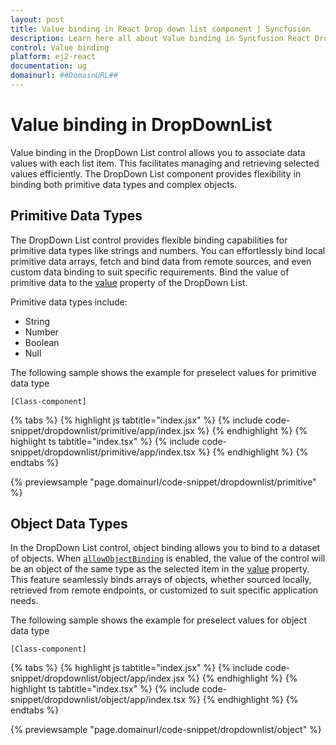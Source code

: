 ```yaml
---
layout: post
title: Value binding in React Drop down list component | Syncfusion
description: Learn here all about Value binding in Syncfusion React Drop down list component of Syncfusion Essential JS 2 and more.
control: Value binding 
platform: ej2-react
documentation: ug
domainurl: ##DomainURL##
---
```


# Value binding in DropDownList

Value binding in the DropDown List control allows you to associate data values with each list item. This facilitates managing and retrieving selected values efficiently. The DropDown List component provides flexibility in binding both primitive data types and complex objects.

## Primitive Data Types

The DropDown List control provides flexible binding capabilities for primitive data types like strings and numbers. You can effortlessly bind local primitive data arrays, fetch and bind data from remote sources, and even custom data binding to suit specific requirements. Bind the value of primitive data to the [value](../api/drop-down-list/#value) property of the DropDown List.

Primitive data types include:

* String
* Number
* Boolean
* Null

The following sample shows the example for preselect values for primitive data type

`[Class-component]`

{% tabs %}
{% highlight js tabtitle="index.jsx" %}
{% include code-snippet/dropdownlist/primitive/app/index.jsx %}
{% endhighlight %}
{% highlight ts tabtitle="index.tsx" %}
{% include code-snippet/dropdownlist/primitive/app/index.tsx %}
{% endhighlight %}
{% endtabs %}

 {% previewsample "page.domainurl/code-snippet/dropdownlist/primitive" %}


## Object Data Types

In the DropDown List control, object binding allows you to bind to a dataset of objects. When [`allowObjectBinding`](../api/drop-down-list/#allowobjectbinding) is enabled, the value of the control will be an object of the same type as the selected item in the [value](../api/drop-down-list/#value) property. This feature seamlessly binds arrays of objects, whether sourced locally, retrieved from remote endpoints, or customized to suit specific application needs.

The following sample shows the example for preselect values for object data type

`[Class-component]`

{% tabs %}
{% highlight js tabtitle="index.jsx" %}
{% include code-snippet/dropdownlist/object/app/index.jsx %}
{% endhighlight %}
{% highlight ts tabtitle="index.tsx" %}
{% include code-snippet/dropdownlist/object/app/index.tsx %}
{% endhighlight %}
{% endtabs %}

 {% previewsample "page.domainurl/code-snippet/dropdownlist/object" %}